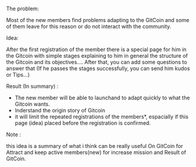 



The problem:


Most of the new members find problems adapting to the GitCoin and some of them leave for this reason
or do not interact with the community. 




Idea:

After the first registration of the member there is a special page for him in the Gitcoin with simple stages
explaining to him in general the structure of the Gitcoin and its objectives....
After that, you can add some questions to answer that (If he passes the stages successfully, you can send him kudos or Tips...)  


Result (In summary) : 

- The new member will be able to launchand to adapt quickly to what the Gitcoin wants.
- Inderstand the origin story of Gitcoin
- it will limit the repeated registrations of the members*, espacially if this page (idea) placed before the registration 
is confirmed.

Note : 

this idea is a summary of what i think can be really useful On GitCoin for Attract and keep active members(new) for increase 
mission and Result of GitCoin.
